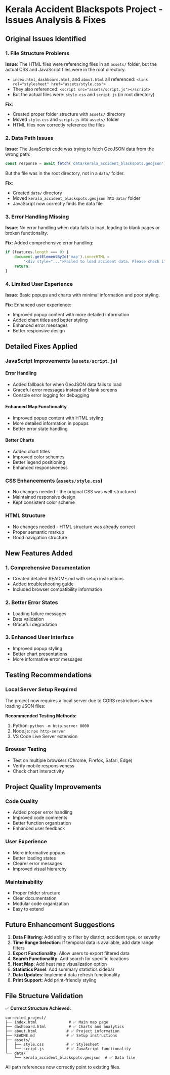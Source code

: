 # Kerala Accident Blackspots Project - Issues Analysis & Fixes

## Original Issues Identified

### 1. File Structure Problems
**Issue**: The HTML files were referencing files in an `assets/` folder, but the actual CSS and JavaScript files were in the root directory.
- `index.html`, `dashboard.html`, and `about.html` all referenced: `<link rel="stylesheet" href="assets/style.css">`
- They also referenced: `<script src="assets/script.js"></script>`
- But the actual files were: `style.css` and `script.js` (in root directory)

**Fix**: 
- Created proper folder structure with `assets/` directory
- Moved `style.css` and `script.js` into `assets/` folder
- HTML files now correctly reference the files

### 2. Data Path Issues
**Issue**: The JavaScript code was trying to fetch GeoJSON data from the wrong path:
```javascript
const response = await fetch('data/kerala_accident_blackspots.geojson');
```
But the file was in the root directory, not in a `data/` folder.

**Fix**:
- Created `data/` directory
- Moved `kerala_accident_blackspots.geojson` into `data/` folder
- JavaScript now correctly finds the data file

### 3. Error Handling Missing
**Issue**: No error handling when data fails to load, leading to blank pages or broken functionality.

**Fix**: Added comprehensive error handling:
```javascript
if (features.length === 0) {
    document.getElementById('map').innerHTML = 
        '<div style="...">Failed to load accident data. Please check if the data file exists.</div>';
    return;
}
```

### 4. Limited User Experience
**Issue**: Basic popups and charts with minimal information and poor styling.

**Fix**: Enhanced user experience:
- Improved popup content with more detailed information
- Added chart titles and better styling
- Enhanced error messages
- Better responsive design

## Detailed Fixes Applied

### JavaScript Improvements (`assets/script.js`)

#### Error Handling
- Added fallback for when GeoJSON data fails to load
- Graceful error messages instead of blank screens
- Console error logging for debugging

#### Enhanced Map Functionality
- Improved popup content with HTML styling
- More detailed information in popups
- Better error state handling

#### Better Charts
- Added chart titles
- Improved color schemes
- Better legend positioning
- Enhanced responsiveness

### CSS Enhancements (`assets/style.css`)
- No changes needed - the original CSS was well-structured
- Maintained responsive design
- Kept consistent color scheme

### HTML Structure
- No changes needed - HTML structure was already correct
- Proper semantic markup
- Good navigation structure

## New Features Added

### 1. Comprehensive Documentation
- Created detailed README.md with setup instructions
- Added troubleshooting guide
- Included browser compatibility information

### 2. Better Error States
- Loading failure messages
- Data validation
- Graceful degradation

### 3. Enhanced User Interface
- Improved popup styling
- Better chart presentations
- More informative error messages

## Testing Recommendations

### Local Server Setup Required
The project now requires a local server due to CORS restrictions when loading JSON files:

**Recommended Testing Methods:**
1. Python: `python -m http.server 8000`
2. Node.js: `npx http-server`
3. VS Code Live Server extension

### Browser Testing
- Test on multiple browsers (Chrome, Firefox, Safari, Edge)
- Verify mobile responsiveness
- Check chart interactivity

## Project Quality Improvements

### Code Quality
- Added proper error handling
- Improved code comments
- Better function organization
- Enhanced user feedback

### User Experience
- More informative popups
- Better loading states
- Clearer error messages
- Improved visual hierarchy

### Maintainability
- Proper folder structure
- Clear documentation
- Modular code organization
- Easy to extend

## Future Enhancement Suggestions

1. **Data Filtering**: Add ability to filter by district, accident type, or severity
2. **Time Range Selection**: If temporal data is available, add date range filters
3. **Export Functionality**: Allow users to export filtered data
4. **Search Functionality**: Add search for specific locations
5. **Heat Map**: Add heat map visualization option
6. **Statistics Panel**: Add summary statistics sidebar
7. **Data Updates**: Implement data refresh functionality
8. **Print Support**: Add print-friendly styling

## File Structure Validation

✅ **Correct Structure Achieved:**
```
corrected_project/
├── index.html              # ✅ Main map page
├── dashboard.html          # ✅ Charts and analytics  
├── about.html             # ✅ Project information
├── README.md              # ✅ Setup instructions
├── assets/
│   ├── style.css          # ✅ Stylesheet
│   └── script.js          # ✅ JavaScript functionality
└── data/
    └── kerala_accident_blackspots.geojson  # ✅ Data file
```

All path references now correctly point to existing files.

